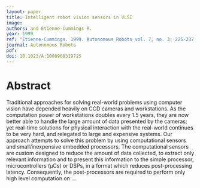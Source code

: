 ```yaml
---
layout: paper
title: Intelligent robot vision sensors in VLSI
image:
authors: and Etienne-Cummings R.
year: 1999
ref: "Etienne-Cummings. 1999. Autonomous Robots vol. 7, no. 3: 225-237."
journal: Autonomous Robots
pdf: 
doi: 10.1023/A:1008968319725
---
```


# Abstract
 Traditional approaches for solving real-world problems using computer vision have depended heavily on CCD cameras and workstations. As the computation power of workstations doubles every 1.5 years, they are now better able to handle the large amount of data presented by the cameras; yet real-time solutions for physical interaction with the real-world continues to be very hard, and relegated to large and expensive systems. Our approach attempts to solve this problem by using computational sensors and small/inexpensive embedded processors. The computational sensors are custom designed to reduce the amount of data collected, to extract only relevant information and to present this information to the simple processor, microcontrollers (μCs) or DSPs, in a format which reduces post-processing latency. Consequently, the post-processors are required to perform only high level computation on …

